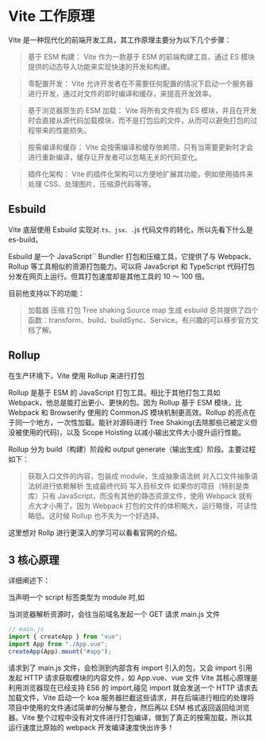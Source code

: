 # Vite 工作原理

Vite 是一种现代化的前端开发工具，其工作原理主要分为以下几个步骤：

> 基于 ESM 构建：
> Vite 作为一款基于 ESM 的前端构建工具，通过 ES 模块提供的动态导入功能来实现快速的开发和构建。

> 零配置开发：
> Vite 允许开发者在不需要任何配置的情况下启动一个服务器进行开发，通过对文件的即时编译和缓存，来提高开发效率。

> 基于浏览器原生的 ESM 加载：
> Vite 将所有文件视为 ES 模块，并且在开发时会直接从源代码加载模块，而不是打包后的文件，从而可以避免打包的过程带来的性能损失。

> 按需编译和缓存：
> Vite 会按需编译和缓存依赖项，只有当需要更新时才会进行重新编译，缓存让开发者可以忽略无关的代码变化。

> 插件化架构：
> Vite 的插件化架构可以方便地扩展其功能，例如使用插件来处理 CSS、处理图片、压缩源代码等等。

## Esbuild

Vite 底层使用 Esbuild 实现对.`ts、jsx、.`js 代码文件的转化，所以先看下什么是 es-build。

Esbuild 是一个 JavaScript`` Bundler 打包和压缩工具，它提供了与 Webpack、Rollup 等工具相似的资源打包能力。可以将 JavaScript 和 TypeScript 代码打包分发在网页上运行。但其打包速度却是其他工具的 10 ～ 100 倍。

目前他支持以下的功能：

> 加载器
> 压缩
> 打包
> Tree shaking
> Source map 生成
> esbuild 总共提供了四个函数：transform、build、buildSync、Service。有兴趣的可以移步官方文档了解。

## Rollup

在生产环境下，Vite 使用 Rollup 来进行打包

Rollup 是基于 ESM 的 JavaScript 打包工具。相比于其他打包工具如 Webpack，他总是能打出更小、更快的包。因为 Rollup 基于 ESM 模块，比 Webpack 和 Browserify 使用的 CommonJS 模块机制更高效。Rollup 的亮点在于同一个地方，一次性加载。能针对源码进行 Tree Shaking(去除那些已被定义但没被使用的代码)，以及 Scope Hoisting 以减小输出文件大小提升运行性能。

Rollup 分为 build（构建）阶段和 output generate（输出生成）阶段。主要过程如下：

> 获取入口文件的内容，包装成 module，生成抽象语法树
> 对入口文件抽象语法树进行依赖解析
> 生成最终代码
> 写入目标文件
> 如果你的项目（特别是类库）只有 JavaScript，而没有其他的静态资源文件，使用 Webpack 就有点大才小用了。因为 Webpack 打包的文件的体积略大，运行略慢，可读性略低。这时候 Rollup 也不失为一个好选择。

这里想对 Rollp 进行更深入的学习可以看看官网的介绍。

## 3 核心原理

详细阐述下：

当声明一个 script 标签类型为 module 时,如

<script type="module" src="/src/main.js"></script>

当浏览器解析资源时，会往当前域名发起一个 GET 请求 main.js 文件

```js
// main.js
import { createApp } from "vue";
import App from "./App.vue";
createApp(App).mount("#app");
```

请求到了 main.js 文件，会检测到内部含有 import 引入的包，又会 import 引用发起 HTTP 请求获取模块的内容文件，如 App.vue、vue 文件
Vite 其核心原理是利用浏览器现在已经支持 ES6 的 import,碰见 import 就会发送一个 HTTP 请求去加载文件，Vite 启动一个 koa 服务器拦截这些请求，并在后端进行相应的处理将项目中使用的文件通过简单的分解与整合，然后再以 ESM 格式返回返回给浏览器。Vite 整个过程中没有对文件进行打包编译，做到了真正的按需加载，所以其运行速度比原始的 webpack 开发编译速度快出许多！
